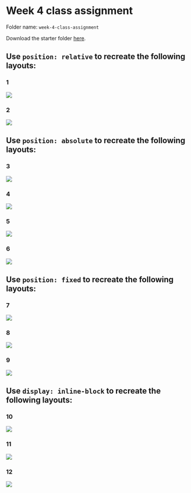 # Week 4 class assignment

Folder name: `week-4-class-assignment`

Download the starter folder [here](https://github.com/coreinteraction-spring2016-a2/lab/blob/gh-pages/week-4/starter.zip?raw=true).

## Use `position: relative` to recreate the following layouts:

### 1

![](assignment-images/relative-1.png)

### 2

![](assignment-images/relative-2.png)


## Use `position: absolute` to recreate the following layouts:

### 3

![](assignment-images/absolute-1.png)

### 4

![](assignment-images/absolute-2.png)

### 5

![](assignment-images/absolute-3.png)

### 6

![](assignment-images/absolute-4.png)

## Use `position: fixed` to recreate the following layouts:

### 7

![](assignment-images/fixed-1.png)

### 8

![](assignment-images/fixed-2.png)

### 9

![](assignment-images/fixed-3.png)

## Use `display: inline-block` to recreate the following layouts:

### 10

![](assignment-images/inline-block-1.png)

### 11

![](assignment-images/inline-block-2.png)

### 12

![](assignment-images/inline-block-3.png)
